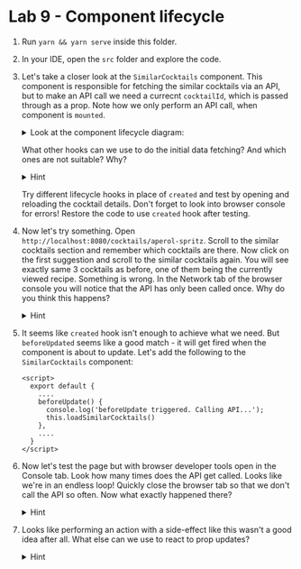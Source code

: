 # Lab 9 - Component lifecycle

1. Run `yarn && yarn serve` inside this folder.
1. In your IDE, open the `src` folder and explore the code. 
1. Let's take a closer look at the `SimilarCocktails` component.
This component is responsible for fetching the similar cocktails via an API,
but to make an API call we need a currecnt `cocktailId`, which is passed through as a prop.
Note how we only perform an API call, when component is `mounted`.

    <details>
    <summary>Look at the component lifecycle diagram:</summary>
    
    ![component lifecycle diagram](https://vuejs.org/images/lifecycle.png)
    </details>
 
    What other hooks can we use to do the initial data fetching?
    And which ones are not suitable? Why?

    <details>
    <summary>Hint</summary>
    
    - beforeCreate: not possible, the value of the prop will not arrive yet
    - created: possible, best point, because it's the earliest
    - beforeMount: possible
    - mounted: possible
    - beforeUpdate, updated: not a good idea for an initial data fetch - these hooks won't get fired until the prop changes to a different value
    - beforeDestroy, destroyed - these are simply too late
    </details>

    Try different lifecycle hooks in place of `created` and test by opening and reloading the cocktail details. 
    Don't forget to look into browser console for errors!
    Restore the code to use `created` hook after testing.
    
1. Now let's try something.
Open `http://localhost:8080/cocktails/aperol-spritz`.
Scroll to the similar cocktails section and remember which cocktails are there.
Now click on the first suggestion and scroll to the similar cocktails again.
You will see exactly same 3 cocktails as before, one of them being the currently viewed recipe.
Something is wrong.
In the Network tab of the browser console you will notice that the API has only been called once.
Why do you think this happens?

    <details>
    <summary>Hint</summary>
    
    Since we are staying on the same route we aren't re-mounting the `SimilarCocktails` component.
    Therefore `created` hook doesn't get called anymore and the new suggestions aren't loaded.
    </details> 

1. It seems like `created` hook isn't enough to achieve what we need.
But `beforeUpdated` seems like a good match - it will get fired when the component is about to update. 
Let's add the following to the `SimilarCocktails` component:

    ```vue
    <script>
      export default {
        ....
        beforeUpdate() {
          console.log('beforeUpdate triggered. Calling API...');
          this.loadSimilarCocktails()
        },
        ....
      }
    </script>
    ```

    
1. Now let's test the page but with browser developer tools open in the Console tab.
Look how many times does the API get called. Looks like we're in an endless loop!
Quickly close the browser tab so that we don't call the API so often.
Now what exactly happened there?

    <details>
    <summary>Hint</summary>
    
    Our `this.loadSimilarCocktails()` method has a side-effect - it changes the value of the `similarCocktails` data property and that triggers a DOM update.
    Then of course `beforeUpdate` gets called again and we find ourselves in an endless loop of API calls and DOM updates.
    </details> 

1. Looks like performing an action with a side-effect like this wasn't a good idea after all.
What else can we use to react to prop updates?

    <details>
    <summary>Hint</summary>
    
    We can use a watcher!
    ```vue
    <script>
      ....
    
      export default {
        ....
        props: {
          cocktailId: String
        },
        created() {
          this.loadSimilarCocktails()
        },
        ....
        watch: {
          cocktailId() {
            this.loadSimilarCocktails();
          }
        }
      }
    </script>
    ```
    
    Or we can make sure we re-render the whole `SimilarCocktails` component as soon as current cocktail changes.
    Like this:
    
    `Cocktail.vue`
    ```vue
    <template>
      ....
      <SimilarCocktails v-if="cocktail" :cocktail-id="cocktail.id"></SimilarCocktails>
    </template>
    
    <script>
      ....
    
      export default {
        ....
        data() {
          return {
            cocktail: undefined,
            error: undefined
          }
        },
        async beforeRouteUpdate (to, from, next) {
          let response;
          // this will cause v-if directive in a template 
          // to remove previous instance of the SimilarCocktails component
          // until the new data arrives - this way the component will always be re-mounted 
          // when the data changes
          this.cocktail = undefined; 
          try {
            response = await getCocktailData(to.params.id);
            this.cocktail = response.data;
            next();
          }
          catch(error) {
            this.error = error;
            next();
          }
        }
        ....
      };
    </script>
    ```
    </details> 

